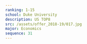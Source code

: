 ```yaml
---
ranking: 1-15
school: Duke University
description: US TOP8
src: /assets/offer_2018-19/017.jpg
major: Economics
sequence: 31
---
```

